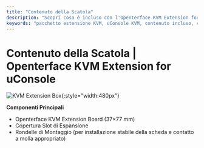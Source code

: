 ```yaml
---
title: "Contenuto della Scatola"
description: "Scopri cosa è incluso con l'Openterface KVM Extension for uConsole. Contenuto completo del pacchetto per installazione senza problemi e uso immediato."
keywords: "pacchetto estensione KVM, uConsole KVM, contenuto incluso, contenuto pacchetto, accessori installazione, accessori estensione KVM"
---
```


# **Contenuto della Scatola** | Openterface KVM Extension for uConsole

![KVM Extension Box](https://assets.openterface.com/images/product/openterface-kvm-uconsole-extension-pcb-front.webp){:style="width:480px"}

**Componenti Principali**

- Openterface KVM Extension Board (37×77 mm) 
- Copertura Slot di Espansione
- Rondelle di Montaggio (per installazione stabile della scheda e contatto a molla appropriato)

